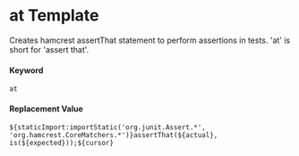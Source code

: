 # at Template
Creates hamcrest assertThat statement to perform assertions in tests.  'at' is short for 'assert that'.

#### Keyword
```
at
```

#### Replacement Value
```
${staticImport:importStatic('org.junit.Assert.*', 'org.hamcrest.CoreMatchers.*')}assertThat(${actual}, is(${expected}));${cursor}
```

